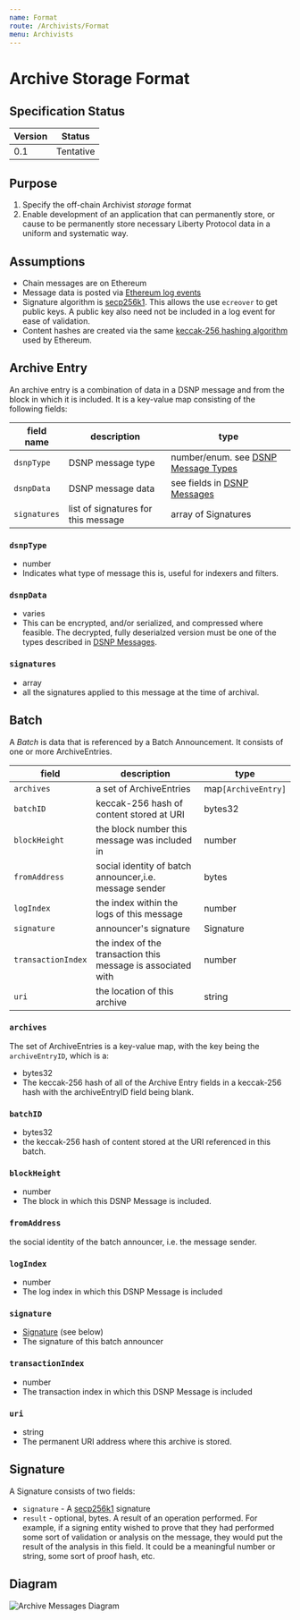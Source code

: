 ```yaml
---
name: Format
route: /Archivists/Format
menu: Archivists
---
```


# Archive Storage Format

## Specification Status

| Version | Status |
---------- | ---------
| 0.1     | Tentative |

## Purpose
1. Specify the off-chain Archivist _storage_ format
1. Enable development of an application that can permanently store, or cause to be permanently store necessary
Liberty Protocol data in a uniform and systematic way.

## Assumptions
* Chain messages are on Ethereum
* Message data is posted via [Ethereum log events](https://medium.com/mycrypto/understanding-event-logs-on-the-ethereum-blockchain-f4ae7ba50378)
* Signature algorithm is [secp256k1](https://en.bitcoin.it/wiki/Secp256k1). This allows the use `ecreover`
  to get public keys. A public key also need not be included in a log event for ease of validation.
* Content hashes are created via the same [keccak-256 hashing algorithm](https://en.wikipedia.org/wiki/SHA-3) used by Ethereum.

## Archive Entry
An archive entry is a combination of data in a DSNP message and from the block in which it is included.
It is a key-value map consisting of the following fields:

| field name | description |type |
| --- | --- | --- |
| `dsnpType` | DSNP message type |number/enum. see [DSNP Message Types](/DSNP/DSNP-Message-Types) |
| `dsnpData` | DSNP message data | see fields in [DSNP Messages](/DSNP/DSNP-Messages) |
| `signatures` | list of signatures for this message | array of Signatures |

### `dsnpType`
* number
* Indicates what type of message this is, useful for indexers and filters.

### `dsnpData`
* varies
* This can be encrypted, and/or serialized, and compressed where feasible.  The decrypted, fully deserialzed version must be one of the types described in [DSNP Messages](/DSNP/DSNP-Messages).

### `signatures`
* array
* all the signatures applied to this message at the time of archival.

## Batch
A _Batch_ is data that is referenced by a Batch Announcement. It consists of one or more ArchiveEntries.

|field|description|type|
|---|---|---|
| `archives`| a set of ArchiveEntries | map`[ArchiveEntry]`|
| `batchID` | keccak-256 hash of content stored at URI |  bytes32
| `blockHeight` | the block number this message was included in | number |
| `fromAddress`| social identity of batch announcer,i.e. message sender | bytes |
| `logIndex` | the index within the logs of this message | number |
| `signature` | announcer's signature | Signature |
| `transactionIndex` | the index of the transaction this message is associated with | number |
| `uri` | the location of this archive | string |


### `archives`
The set of ArchiveEntries is a key-value map, with the key
being the `archiveEntryID`, which is a:

* bytes32
* The keccak-256 hash of all of the Archive Entry fields in a keccak-256 hash with the archiveEntryID field being blank.


### `batchID`
* bytes32
* the keccak-256 hash of content stored at the URI referenced in this batch.

### `blockHeight`
* number
* The block in which this DSNP Message is included.

### `fromAddress`
the social identity of the batch announcer, i.e. the message sender.

### `logIndex`
* number
* The log index in which this DSNP Message is included

### `signature`
* [Signature](#Signature) (see below)
* The signature of this batch announcer

### `transactionIndex`
* number
* The transaction index in which this DSNP Message is included

### `uri`
* string
* The permanent URI address where this archive is stored.

## Signature
A Signature consists of two fields:
* `signature` - A [secp256k1](https://en.bitcoin.it/wiki/Secp256k1) signature
* `result` - optional, bytes. A result of an operation performed. For example, if a signing entity wished to prove that they had performed some sort of validation or analysis on the message, they would put the result of the analysis in this field. It could be a meaningful number or string, some sort of proof hash, etc.

## Diagram
![Archive Messages Diagram](https://github.com/LibertyDSNP/spec/blob/c9f55041950e7f54ce07d0f32de6b35d4fa4e7c0/images/ArchiveMessages.png?raw=true)
